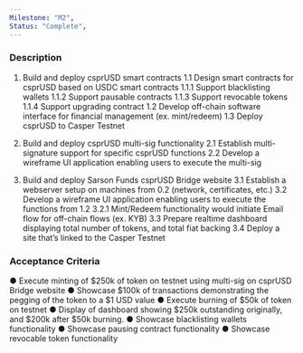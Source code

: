 ```yaml
---
Milestone: "M2",
Status: "Complete",
---
```

<!--lang:en--> 
### Description

1. Build and deploy csprUSD smart contracts
1.1 Design smart contracts for csprUSD based on USDC smart contracts
1.1.1 Support blacklisting wallets
1.1.2 Support pausable contracts
1.1.3 Support revocable tokens
1.1.4 Support upgrading contract
1.2 Develop off-chain software interface for financial management (ex. mint/redeem)
1.3 Deploy csprUSD to Casper Testnet

2. Build and deploy csprUSD multi-sig functionality
2.1 Establish multi-signature support for specific csprUSD functions
2.2 Develop a wireframe UI application enabling users to execute the multi-sig

3. Build and deploy Sarson Funds csprUSD Bridge website
3.1 Establish a webserver setup on machines from 0.2 (network, certificates, etc.)
3.2 Develop a wireframe UI application enabling users to execute the functions from 1.2
3.2.1 Mint/Redeem functionality would initiate Email flow for off-chain flows (ex. KYB)
3.3 Prepare realtime dashboard displaying total number of tokens, and total fiat backing
3.4 Deploy a site that’s linked to the Casper Testnet


### Acceptance Criteria
● Execute minting of $250k of token on testnet using multi-sig on csprUSD Bridge website
● Showcase $100k of transactions demonstrating the pegging of the token to a $1 USD value
● Execute burning of $50k of token on testnet
● Display of dashboard showing $250k outstanding originally, and $200k after $50k burning.
● Showcase blacklisting wallets functionality
● Showcase pausing contract functionality
● Showcase revocable token functionality
